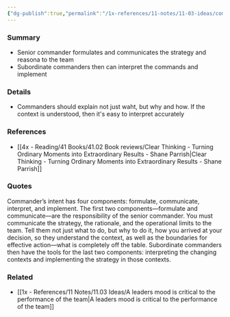 ```yaml
---
{"dg-publish":true,"permalink":"/1x-references/11-notes/11-03-ideas/commanders-intent-formulate-communicate-interpret-and-implement/","title":"Commanders intent - formulate, communicate, interpret and implement","noteIcon":""}
---
```



### Summary
- Senior commander formulates and communicates the strategy and reasona to the team
- Subordinate commanders then can interpret the commands and implement

### Details
- Commanders should explain not just waht, but why and how. If the context is understood, then it's easy to interpret accurately

### References
- [[4x - Reading/41 Books/41.02 Book reviews/Clear Thinking - Turning Ordinary Moments into Extraordinary Results - Shane  Parrish\|Clear Thinking - Turning Ordinary Moments into Extraordinary Results - Shane  Parrish]]

### Quotes
Commander’s intent has four components: formulate, communicate, interpret, and implement. The first two components—formulate and communicate—are the responsibility of the senior commander. You must communicate the strategy, the rationale, and the operational limits to the team. Tell them not just what to do, but why to do it, how you arrived at your decision, so they understand the context, as well as the boundaries for effective action—what is completely off the table. Subordinate commanders then have the tools for the last two components: interpreting the changing contexts and implementing the strategy in those contexts.

### Related
- [[1x - References/11 Notes/11.03 Ideas/A leaders mood is critical to the performance of the team\|A leaders mood is critical to the performance of the team]]